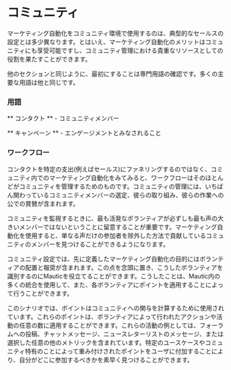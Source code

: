 # コミュニティ

マーケティング自動化をコミュニティ環境で使用するのは、典型的なセールスの設​​定とは多少異なります。とはいえ、マーケティング自動化のメリットはコミュニティにも享受可能ですし、コミュニティ管理における貴重なリソースとしての役割を果たすことができます。

他のセクションと同じように、最初にすることは専門用語の確認です。多くの主要な用語は他と同じです。

### 用語

** コンタクト ** - コミュニティメンバー

** キャンペーン ** - エンゲージメントとみなされること

### ワークフロー

コンタクトを特定の支出(例えばセールス)にファネリングするのではなく、コミュニティ内でのマーケティング自動化をみてみると、ワークフローはそのほとんどがコミュニティを管理するためのものです。コミュニティの管理には、いちばん関わっているコミュニティメンバーの選定、彼らの取り組み、彼らの作業への公での賞賛が含まれます。

コミュニティを監視するときに、最も活発なボランティアが必ずしも最も声の大きいメンバーではないということに留意することが重要です。マーケティング自動化を使用すると、単なる声だけの参加者を除外した方法で貢献しているコミュニティのメンバーを見つけることができるようになります。

コミュニティ設定では、先に定義したマーケティング自動化の目的にはボランティアの配置と報奨が含まれます。この点を念頭に置き、こうしたボランティアを識別するのにMauticを役立てることができます。こうしたことは、Mautic内の多くの統合を使用して、また、各ボランティアにポイントを適用することによって行うことができます。

このシナリオでは、ポイントはコミュニティへの関与を計算するために使用されています。これらのポイントは、ボランティアによって行われたアク​​ションや活動の任意の数に適用することができます。これらの活動の例としては、フォーラムへの投稿、チャットメッセージ、ニュースレターリストのメッセージ、または選択した任意の他のメトリックを含まれています。特定のユースケースやコミュニティ特有のことによって重み付けされたポイントをユーザに付加することにより、自分がどこに参加するべきかを素早く見つけることができます。
